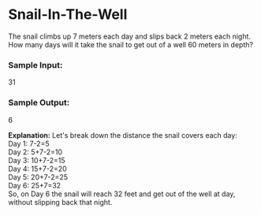 # Snail-In-The-Well
The snail climbs up 7 meters each day and slips back 2 meters each night.
How many days will it take the snail to get out of a well 60 meters in depth?

### Sample Input:
31

### Sample Output:
6

**Explanation:** Let's break down the distance the snail covers each day:  
Day 1: 7-2=5  
Day 2: 5+7-2=10  
Day 3: 10+7-2=15  
Day 4: 15+7-2=20  
Day 5: 20+7-2=25  
Day 6: 25+7=32  
So, on Day 6 the snail will reach 32 feet and get out of the well at day, without slipping back that night.
